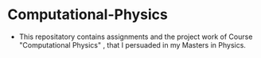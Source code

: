 # Computational-Physics
- This repositatory contains assignments and the project work of Course "Computational Physics" , that I persuaded in my Masters in Physics.
